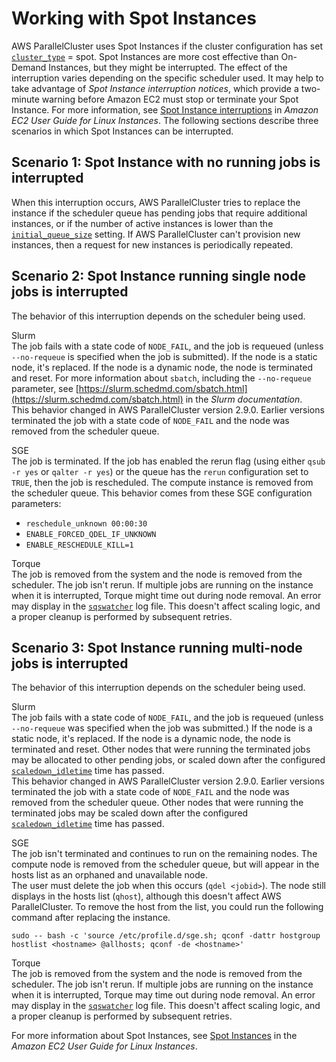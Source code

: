 # Working with Spot Instances<a name="spot"></a>

AWS ParallelCluster uses Spot Instances if the cluster configuration has set [`cluster_type`](cluster-definition.md#cluster-type) = spot\. Spot Instances are more cost effective than On\-Demand Instances, but they might be interrupted\. The effect of the interruption varies depending on the specific scheduler used\. It may help to take advantage of *Spot Instance interruption notices*, which provide a two\-minute warning before Amazon EC2 must stop or terminate your Spot Instance\. For more information, see [Spot Instance interruptions](https://docs.aws.amazon.com/AWSEC2/latest/UserGuide/spot-interruptions.html) in *Amazon EC2 User Guide for Linux Instances*\. The following sections describe three scenarios in which Spot Instances can be interrupted\.

## Scenario 1: Spot Instance with no running jobs is interrupted<a name="no-jobs"></a>

When this interruption occurs, AWS ParallelCluster tries to replace the instance if the scheduler queue has pending jobs that require additional instances, or if the number of active instances is lower than the [`initial_queue_size`](cluster-definition.md#configuration-initial-queue-size) setting\. If AWS ParallelCluster can't provision new instances, then a request for new instances is periodically repeated\.

## Scenario 2: Spot Instance running single node jobs is interrupted<a name="single-node"></a>

The behavior of this interruption depends on the scheduler being used\.

Slurm  
The job fails with a state code of `NODE_FAIL`, and the job is requeued \(unless `--no-requeue` is specified when the job is submitted\)\. If the node is a static node, it's replaced\. If the node is a dynamic node, the node is terminated and reset\. For more information about `sbatch`, including the `--no-requeue` parameter, see [https://slurm.schedmd.com/sbatch.html](https://slurm.schedmd.com/sbatch.html) in the *Slurm documentation*\.  
This behavior changed in AWS ParallelCluster version 2\.9\.0\. Earlier versions terminated the job with a state code of `NODE_FAIL` and the node was removed from the scheduler queue\.

SGE  
The job is terminated\. If the job has enabled the rerun flag \(using either `qsub -r yes` or `qalter -r yes`\) or the queue has the `rerun` configuration set to `TRUE`, then the job is rescheduled\. The compute instance is removed from the scheduler queue\. This behavior comes from these SGE configuration parameters:  
+ `reschedule_unknown 00:00:30`
+ `ENABLE_FORCED_QDEL_IF_UNKNOWN`
+ `ENABLE_RESCHEDULE_KILL=1`

Torque  
The job is removed from the system and the node is removed from the scheduler\. The job isn't rerun\. If multiple jobs are running on the instance when it is interrupted, Torque might time out during node removal\. An error may display in the [`sqswatcher`](processes.md#sqswatcher) log file\. This doesn't affect scaling logic, and a proper cleanup is performed by subsequent retries\.

## Scenario 3: Spot Instance running multi\-node jobs is interrupted<a name="multi-node"></a>

The behavior of this interruption depends on the scheduler being used\.

Slurm  
The job fails with a state code of `NODE_FAIL`, and the job is requeued \(unless `--no-requeue` was specified when the job was submitted\.\) If the node is a static node, it's replaced\. If the node is a dynamic node, the node is terminated and reset\. Other nodes that were running the terminated jobs may be allocated to other pending jobs, or scaled down after the configured [`scaledown_idletime`](scaling-section.md#scaledown-idletime) time has passed\.  
This behavior changed in AWS ParallelCluster version 2\.9\.0\. Earlier versions terminated the job with a state code of `NODE_FAIL` and the node was removed from the scheduler queue\. Other nodes that were running the terminated jobs may be scaled down after the configured [`scaledown_idletime`](scaling-section.md#scaledown-idletime) time has passed\.

SGE  
The job isn't terminated and continues to run on the remaining nodes\. The compute node is removed from the scheduler queue, but will appear in the hosts list as an orphaned and unavailable node\.  
The user must delete the job when this occurs \(`qdel <jobid>`\)\. The node still displays in the hosts list \(`qhost`\), although this doesn't affect AWS ParallelCluster\. To remove the host from the list, you could run the following command after replacing the instance\.  

```
sudo -- bash -c 'source /etc/profile.d/sge.sh; qconf -dattr hostgroup hostlist <hostname> @allhosts; qconf -de <hostname>'
```

Torque  
The job is removed from the system and the node is removed from the scheduler\. The job isn't rerun\. If multiple jobs are running on the instance when it is interrupted, Torque may time out during node removal\. An error may display in the [`sqswatcher`](processes.md#sqswatcher) log file\. This doesn't affect scaling logic, and a proper cleanup is performed by subsequent retries\.

For more information about Spot Instances, see [Spot Instances](https://docs.aws.amazon.com/AWSEC2/latest/UserGuide/using-spot-instances.html) in the *Amazon EC2 User Guide for Linux Instances*\.